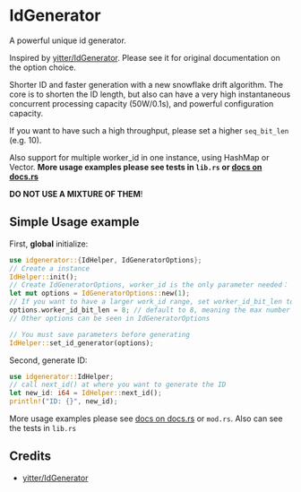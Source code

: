 ﻿# IdGenerator

A powerful unique id generator.

Inspired by [yitter/IdGenerator](https://github.com/yitter/IdGenerator). Please see it for original documentation on the option choice.

Shorter ID and faster generation with a new snowflake drift algorithm. The core is to shorten the ID length, but also can have a very high instantaneous concurrent processing capacity (50W/0.1s), and powerful configuration capacity.

If you want to have such a high throughput, please set a higher `seq_bit_len` (e.g. 10).

Also support for multiple worker_id in one instance, using HashMap or Vector. **More usage examples please see tests in `lib.rs` or [docs on docs.rs](https://docs.rs/idgenerator)**

**DO NOT USE A MIXTURE OF THEM**!

## Simple Usage example

First, **global** initialize:

```rust
use idgenerator::{IdHelper, IdGeneratorOptions};
// Create a instance
IdHelper::init();
// Create IdGeneratorOptions, worker_id is the only parameter needed：
let mut options = IdGeneratorOptions::new(1);
// If you want to have a larger work_id range, set worker_id_bit_len to a larger number
options.worker_id_bit_len = 8; // default to 8, meaning the max number of work_id is 2^8 - 1
// Other options can be seen in IdGeneratorOptions

// You must save parameters before generating
IdHelper::set_id_generator(options);
```

Second, generate ID:

```rust
use idgenerator::IdHelper;
// call next_id() at where you want to generate the ID
let new_id: i64 = IdHelper::next_id();
println!("ID: {}", new_id);
```

More usage examples please see [docs on docs.rs](https://docs.rs/idgenerator) or `mod.rs`. Also can see the tests in `lib.rs`

## Credits

- [yitter/IdGenerator](https://github.com/yitter/IdGenerator)
